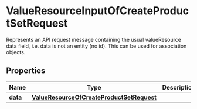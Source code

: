 

# ValueResourceInputOfCreateProductSetRequest

Represents an API request message containing the usual valueResource data field,  i.e. data is not an entity (no id). This can be used for association objects.

## Properties

| Name | Type | Description | Notes |
|------------ | ------------- | ------------- | -------------|
|**data** | [**ValueResourceOfCreateProductSetRequest**](ValueResourceOfCreateProductSetRequest.md) |  |  [optional] |



